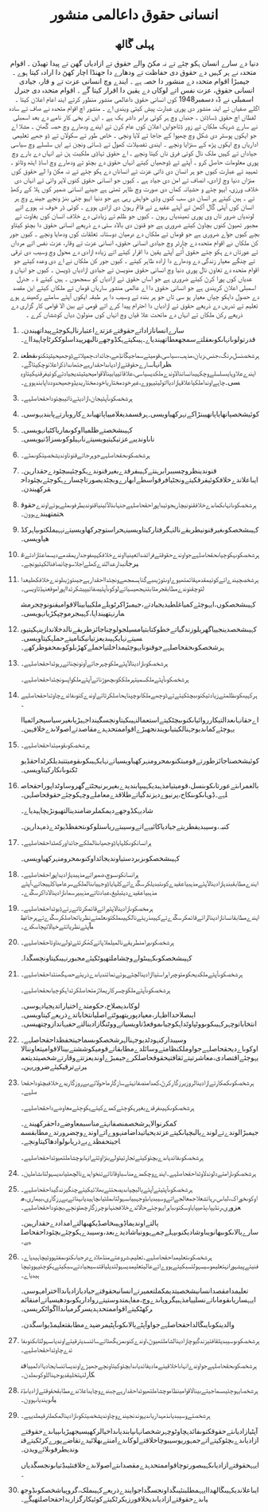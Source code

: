 <h1 align='center' dir='rtl'>انسانی حقوق داعالمی منشور</h1>
<h2 align='center' dir='rtl'>پہلی ڱالھ</h2>
<p align='center' dir='rtl'>دنیا دے سارے انسان ہکو ڄئے تے نہ مکڻ والے حقوق تے ازادیاں گھن تے پیدا تھیڈن ۔ اقوام متحدہ نے ہر کہیں دے حقوق دی حفاظت تے ودھارے دا جھنڈا اچار کھڻ دا ارادہ کیتا ہوے ۔ جیمبڑا اقوام متحدہ دے منشور دا حصہ ہے ۔ ایندے وچ انسانی عزت تے و قار، جیادی انسانی حقوق، عزت نفس اتے لوکاں دے یقین دا اقرار کیتا ڱے ۔
اقوام متحدہ دی جنرل اسمبلی نے ڋہ دسمبر1948 کوں انسانی حقوق داعالمی منشور منظور کرتے ایند اعام اعلان کیتا ۔ اگلے صفیاں تے اینہ منشور دی پوری عبارت پیش کیتی ویندی اے ۔
منشور اچ اقوام متحدہ نے صاف تے سادہ لفظاں اچ حقوق ڋساڋتن ۔ جنباں وچ ہر کوئی برابر داشر یک ہے ۔
ایں تر یخی کار نامے دے بعد اسمبلی نے سارے شریک ملکاں تے زور ڋتاجوایں اعلان کوں عام کڔن تے ایندے ودھارے وچ حصہ ڱھئن ۔ مشلا اے جو ایکوں پوسٹر دی شکل وچ چھپوا کے جاجا تے لایا ونڄی ۔ خاص طور تے سکولاں تے ڋو جھے تعلیمی اداریاں وچ ایکوں پڑھ کے سنڑایا ونڄے ۔ ایندی تفصیلات کھول تے ڋسائی ونڄن تے ایں سلسلے وچ سیاسی جیاداں تے کہیں ملک نال کوئی فرق ناں کیتا ونڄے ۔
اے حقوق تہاڋی ملکیت ہن تے انہاں دے بارے وچ پوری معلومات حاصل کرو ۔ آپڻے تے ڋوجھیاں کیتے انہاں حقوق دے بچئو تے ودھارے وچ اساڋ اہتھ وٹائو ۔
تمہید تے عبارت
کیوں جو ہر انسان دی ذاتی عزت تے انساناں دے ہکو ڄئے تے نہ مکڻ وا لے حقوق کوں منڑاں دنیا وچ ازادی، انصاف تے امن دی جیاد ہے ۔
کیوں جو انسانی حقوق کنوں لاپر وائی تے انہاں دی خلاف ورزی، ایہو ڄئے و حشیانہ کماں دی صورت وچ ظاہر تھئی ہے جینے انسانی ضمیر کوں ہلا کے رکھڋ تے ۔ ہیں کیتے ہر انسان دی سب کنوں وڋی خواہش رہی ہے جو دنیا ایہو ڄئی بنڑ ونڄے جیندے وچ ہر انسان کوں آپڻی ڱال آکھڻ تے آپڻے عقیدے تے قائم رہوڻ دی ازادی ہووے ۔ کوئی ڋر خوف نہ ہووے اتے لوندیاں ضرور تاں وی پوری تھیندیاں رہون ۔
کیوں جو ظلم تے زیادتی دے خلاف انسان کوں بغاوت تے مجبور تھیوڻ کنوں بچاوڻ کیتے ضروری ہے جو قنون دی بالاد ستی دے ذریعے انسانی حقوق دا بچئو کیتاو بڄے
کیوں جواے ضروری ہے جو قوماں تے ملکاں دے درمیان دوستانہ تعلقات کوں ودھایا ونڄے ۔
کیوں جور کن ملکاں نے اقوام متحدہ دے چارٹر وچ جیادی انسانی حقوق، انسانی عزت تے وقار، عزت نفس اتے مرداں تے عورتاں دے ہکو ڄئے حقوق اُتے آپڻے یقین دا اقرار کیتے اتے زیادہ ازادی دے محول وچ وسیب دی ترقی تے چنگے معیار زندگی دے ودھارے دا ارادہ ظاہر کیتے ۔
کیوں جور کن ملکاں نے اے دی وعدہ کیتے جو اقوام متحدہ دے تعاون نال پوری دنیا وچ انسانی حقوق منویسن تے جیادی ازادیاں ڋویسن ۔
کیوں جو انہاں و عدیاں کوں پورا کرڻ کیتے ضروری ہے جو اساں حقوق تے ازادیاں کو سمجھوں ۔
ہیں کیتے ة ۔
جنرل اسمبلی اعلان کریندی ہے جو
انسانی حقوق دا اے عالمی منشور ساریاں قوماں تے ملکاں کیتے این مقصد دے حصول داہکو ڄیاں معیار ہو سی تاں جو ہر بندہ تے وسیب دا ہر طبقہ ایکوں آپڻے سامڻے رکھیندے ہوے تعلیم تے تدریں دے ذریعے حقوق تے ازادیاں دا احترام پیدا کرے اتے قومی تے بین الا قوامی کار گزاری دے ذریعے رکن ملکاں تے انہاں دے ماتحت علا قیاں وچ انہاں کوں منولوڻ دیاں کوششاں کرے ۔</p>
<ol>
  <li>
    <p dir='rtl'>سارےانسانازاداتےحقوقتےعزتدےاعتبارنالہکوڄئےپیداتھیندن۔قدرتولوںانہاںکوںعقلتےسمجھعطاتھیندیاے۔ہیںکیتےہکڋوجھےنالبھرپیداسلوککرڻاچاہیدااے۔</p>
  </li>
  <li>
    <p dir='rtl'>ہرشخصنسل،رنگ،جنس،زبان،مذہب،سیاسی،قومیتےسماجیڱانڋھے،جائداد،ڄمپلاتےڋوجھیحیثیتکنوںقطعنظرانہاںسارےحقوقتےازادیاںداحقدارہےجتھاںداذکراعلانوچکیتاڱے۔ایندےعلاوہایںسلسلےوچکہیںانساننالاوندےملکدیسیاسی،علاقائییابینالاقوامیحیثیتدیجیادتےکوئیفرقنہکیتاویسی۔چاہےاونداملکیاعلاقہازادیااتولیتیہووے،غیرخودمختاریاخودمختاریدیڋوجھیحدودداپابندہووے۔</p>
  </li>
  <li>
    <p dir='rtl'>ہرشخصکوںآپڻیجان،ازادیتےذاتیبچئوداحقحاصلہے۔</p>
  </li>
  <li>
    <p dir='rtl'>کوئیشخصٻانھایاٻانھیبنڑاکےنہرکھیاویسی۔ہرقسمدیغلامییاٻاتھیاںدےکاروبارتےپابندیہوسی۔</p>
  </li>
  <li>
    <p dir='rtl'>کہیںشخصتےظلمیااوکوںماریاکٹیانہویسی۔ناںاوندیبےعزتیکیتیویسیتےناںہیلوکوںسزاڋتیویسی۔</p>
  </li>
  <li>
    <p dir='rtl'>ہرشخصکوںحقحاصلہےجوہرجاتےقنوناوندیشخصیتکوںمڻے۔</p>
  </li>
  <li>
    <p dir='rtl'>قنوندینظروچسببرابرہنتےکہیںفرقدےبغیرقنوندےہکوڄئیںبچئودےحقدارہن۔ایںاعلاندےخلافکوئیفرقکیتےونجڻیافرقواسطےابھارےوبڄڻدیصورتاچسارےہکوڄئےبچئوداحقرکھیندن۔</p>
  </li>
  <li>
    <p dir='rtl'>ہرشخصکوںانہاںکماںدےخلافقنونیچارہجوئیداپوراحقحاصلہےجنہاںنالآئینیاقنوندیطرفوںملےہوئےاوندےحقوقختمتھیندےہوون۔</p>
  </li>
  <li>
    <p dir='rtl'>کہیںشخصکوںغیرقنونیطریقےنالنہگرفتارکیتاویسینہحراستوچرکھاویسیتےنہہیملکتوںٻاہرکڈھیاویسی۔</p>
  </li>
  <li>
    <p dir='rtl'>ہرشخصکوںہکوڄیاںحقحاصلہےجواوندےحقوقتےفرائضداتعینیااوندےخلافکہیںفوجداریمقدمےدیسماعتازادتےغیرجانبدارعدالتدےکھلےاجلاسوچانصافنالکیتیونڄے۔</p>
  </li>
  <li>
    <p dir='rtl'>ہرشخصڄیندےاتےکوئیمقدمہقائمتھیوےاوںتوڑیںبےگناہسمجھےونڄڻدااحقدارہےجیںتوڑیںلوندےخلافکھلیعدالتوچقنوندےمطابقجرمثابتنہجھیسیاتےلوکوںآپڻیصفائیپیشکرڻدااپوراموقعنہڋتاویسی۔</p>
    <p dir='rtl'>کہیںشخصکوں،ایہوڄئےکمیاغلطیدیجیادتے،جیمبڑاکرڻویلےملکییابینالاقوامیقنونوچجرمشمارنہتھینداہا،کہیںجرموچپکڑیانہویسی۔</p>
  </li>
  <li>
    <p dir='rtl'>کہیںشخصدینجییاگھریلوزندگیاتےخطوکتابتیامسیلجولوچناجائزطریقےنالدخلاندازینہکیتیویسیتےنہایکہیںدیعزتیانیکنامیتےحملہکیتاویسی۔ہرشخصکوںحقحاصلہےجوقنونایہوڄئیمداخلتیاحملےکھڑںلوکوںمحفوظرکھے۔</p>
  </li>
  <li>
    <p dir='rtl'>ہرشخصکوںازادینالآپڻےملکوچہرجاتےآونونڄناتےرہوڻداحقحاصلہے۔</p>
    <p dir='rtl'>ہرشخصکوںآپڻےملکسمیتہرملککوںچھوڑناتےآپڻےملکواپسونڄڻداحقحاصلہے۔</p>
  </li>
  <li>
    <p dir='rtl'>ہرکہیںکوںظلمتےزیادتیکنوںبچڻکیتےتےڈوڄھےملکاںوچپناہحاصلکرڻاتےاوندےکنوںفائدےچاوڻداحقحاصلہے۔</p>
    <p dir='rtl'>اےحقانہاںعدالتیکارروائیاںکنوںبچڻکیتےاستعمالنہیںکیتاونڄسگینداجہیڑیاںغیرسیاسیجرائمیاایہوڄئےکماںدیوجہنالکیتیاںویندنجھیڑےاقواممتحدہدےمقاصدتےاصولاںدےخلافہین۔</p>
  </li>
  <li>
    <p dir='rtl'>ہرشخصکوںقومیتداحقحاصلہے۔</p>
    <p dir='rtl'>کوئیشخصناجائزطورتےقومیتکنوںمحرومنہرکھیاویسیاتےنہایکہیںکوںقومیتتبدیلکرڻداحقڋیوڻکنوںانکارکیتاویسی۔</p>
  </li>
  <li>
    <p dir='rtl'>بالغمراںتےعورتاںکوںنسل،قومیتیامذہبدیکہیںپابندیدےبغیربرنیجڻتےگھروساوڻداپوراحقحاصلہے۔ڋوہاںکوںنکاح،پرنیوےدیزندگیاتےطلاقدےمعاملےوچہکوڄئےحقوقحاصلہن۔</p>
    <p dir='rtl'>شادیہکڋوجھےدیمکملرضامندینالتھیونڑیچاہیدیاے۔</p>
    <p dir='rtl'>کنبہ،وسیبدیفطریتےجیادیاکائیہےاتےوسیبتےریاستلوکوںتحفظڈیوڻدےذمہدارہن۔</p>
  </li>
  <li>
    <p dir='rtl'>ہرانسانکوںکلہایاڋوجھیاںنالملکےجائداورکھڻداحقحاصلہے۔</p>
    <p dir='rtl'>کہیںشخصکوںزبردستیاوندیجائداوکنوںمحرومنہرکھیاویسی۔</p>
  </li>
  <li>
    <p dir='rtl'>ہرانسانکوںسوچ،ضمیراتےمذہبدیازادیداپوراحقحاصلہے۔ایندےمطابقبندہازادینالآپڻےمذہبیاعقیدےکوںتبدیلکرسڱدےاتےکلہایاڋوجہیاںنالملکےسرعامیاکلہیجاتے،آپڻےمذہبیاعقیدےدیتبلیغ،عبادتاتےمذہبیرسماںازادینالاداکرسڱدے۔</p>
  </li>
  <li>
    <p dir='rtl'>ہرمخصکوںازادینالاپڻیرائےقائمکرڻاتےرئےڋیوڻداحقحاصلہے۔ایندےمطابقانسانازادینالرائےقائمکرسڱدےتےکہیںذریئےنالکہیںملکتوںعلمتےنظریاتحاصلکرسڱدےتےہرجاتیئںآپڻےنظریاتتےخیالاتپڄاسکدے۔</p>
  </li>
  <li>
    <p dir='rtl'>ہرشخصکوںپرامنطریقےنالمیلملاپاتےکھٔکرڻتےٹولےبناوڻاحقحاصلہے۔</p>
    <p dir='rtl'>کہیںشخصکوںکہیںٹولےوچشاملتھیوڻکیئےمجبورنہیںکیتاونڄسڱدا۔</p>
  </li>
  <li>
    <p dir='rtl'>ہرشخصکوںآپڻےملکدیحکومتوچبراہراستیاازادینالچڻےہوئےنمائندیاںدےذریئےحصہگھنڻداحقحاصلہے۔</p>
    <p dir='rtl'>ہرشخصکوںآپڻےملکوچسرکاریملازمتحاصلکرڻداہکوڄیاںحقحاصلہے۔</p>
    <p dir='rtl'>لوکاںدیصلاح،حکومتدےاختیاراتدیجیادہوسی۔ایںصلاحدااظہار،معیادپوریتھیوڻتےاصلیانتخاباتدےذریعےکیتاویسی۔انتخاباتوچہرکہیںکوںووٹپاوڻداہکوڄیاںموقعڋتاویسیاتےووٹنگازادینالتےحفیہاندازوچتھیسی۔</p>
  </li>
  <li>
    <p dir='rtl'>وسیبدارکنہودڻدیوجہنالہرشخصکوںسماجیتحفظداحقحاصلہے۔اوکوںاےدیحقحاصلہےجواوملکنظامتےوسائلدےمطابقاتےقومیکوششتےبینالاقوامیتعاوننالایہوڄئےاقتصادی،معاشرتیتےثقافتیحقوقحاصلکرےجیمبڑےاوندیعزتتےوقارتےشخصیتدیتعمیرتےترقیکیئےضروریہن۔</p>
  </li>
  <li>
    <p dir='rtl'>ہرشخصکوںکمکارتےازادینالروزیرزگارکرڻ،کمدامنصفانہتےسازگارماحولاتےبےروزگاریدےخلافبچئوداحقحاصلہے۔</p>
    <p dir='rtl'>ہرشخصکوںکہیںفرقدےبغیرہکوڄئےکمدےکیتےہکوڄئےمعاوضےداحقحاصلہے۔</p>
    <p dir='rtl'>کمکرنوالاہرشخصمنصفانہتےمناسبمعاوضےداحقرکھیندے۔جیمبڑالوندےتےلوندےٻالبچیاںکیتےعزتدیحیاتیداضامنہووےاتےاوندےوچضرورتدےمطابقسماجیتحفظدےبےذریاںولوادھاکیتاونڄے۔</p>
    <p dir='rtl'>ہرشخصکوںفائدیاںدےبچئوکیتےتجارتیٹولےبنڑاوڻتےانہاںوچشاملتھیوڻداحقحاصلہے۔</p>
  </li>
  <li>
    <p dir='rtl'>ہرشخصکوںارامتےدلوندلاوڻداحقحاصلہے۔ایندےوچکمدےمناسباوقاتاتےتنخواہدےنالچھٹیاںدیسہولتاںشاملہن۔</p>
  </li>
  <li>
    <p dir='rtl'>ہرشخصکوںآپڻیتےآپڻےٻالبچیاںدیصحتتےبھلائیکیتےچنگیزندگیداحقحاصلہے۔اوکوںخوراک،لباس،رہائشعلاجمعالجےاتےوسیبدیاںڋوجہبیاںسہولتاںملڻیاںچاہیدیاںہناتےبےرزگاری،بیماری،معزوری،رنڈیپا،ٻڈھیپایاوسکنوںباہرایہوڄئےحالاتدےخلافجنہاںوچرزگارچھٹونڄے،بچئوداحقحاصلہے۔</p>
    <p dir='rtl'>ٻالتےاوندیماڋوہیںخاصڋیکھبھالتےامداددےحقدارہین۔سارےٻالاںکوںبھانویںاوشادیکنوںپہلےڄمےہوونیاشادیدےبعد،وسیبدےہکوڄئےبچئوداحقحاصلہے۔</p>
  </li>
  <li>
    <p dir='rtl'>ہرشخصکوںتعلیمداحقحاصلہے۔تعلیم،شروعتےمنڈھلادےدرجیاںکنوںمفتہووڻیچاہیدیاے۔فنیتےپیشہورانہتعلیموسیسہولتسبکیتےہووےاتےعالیتعلیمدیسہولتدیلیاقتدسیجیادتےسبکیتےہکوڄئیہووڻیچاہیدیاے۔</p>
    <p dir='rtl'>تعلیمدامقصدانسانیشخصیتدیمکملتعمیرتےانسانیحقوقتےجیادیازادیاںدااخترامہوسی۔ایہہساریاںقوماںاتےنسلییامذہبیگروپاںدےوچ،مفاہمتدوستیتےرواداریکوںودھیسیاتےامنقائمرکھڻکیتےاقواممتحدہدیسرگرمیاںدااڱواڻکریسی۔</p>
    <p dir='rtl'>والدینکوںایںڱالداحقحاصلہےجواوآپڻےٻالاںکوںآپڻیمرضیدےمطابقتعلیمڋیواسڱدن۔</p>
  </li>
  <li>
    <p dir='rtl'>ہرشخصکوںوسیبدیثقافتیزندگیوچازادینالشاملتھیوڻ،اوندےکنوںمزہگھڻاتےسائنسدیترقیتےاوندیاںسہولتاںکنوںفائدےچاوڻداحقحاصلہے۔</p>
    <p dir='rtl'>ہرشخصکوںحقحاصلہےجواوندےانہاںاخلاقیتےمادیفائدیاںدابچئوکیتاونڄےجھیڑےاوندیسائنسایجادیاادلمییافنکارلنہتخلیقدیوجہناللوکوںملدن۔</p>
  </li>
  <li>
    <p dir='rtl'>ہرشخصایہوڄئیںسماجیتےبینالاقوامینظاموچشاملتھیوڻداحقدارہےڄبندےوچایںاعلاندےمطابقحقوقتےازادیاںڋتیاںویندیاںہوون۔</p>
  </li>
  <li>
    <p dir='rtl'>ہرشخصتےوسیبدیاںذمہداریاںدیہوندنجیندےوچاوندیشخصیتکوںازادینالمکملترقیملدیہے۔</p>
    <p dir='rtl'>آپڻیازادیاںتےحقوقکنوںفائدہچاوڻوچہرشخصانہاںپابندیاںداخیالرکھیسیجھیڑیاںٻیاںدےحقوقتےازادیاںدےبچئوکیتےاتےجمہوریوسیبوچاخلاقتےلوکاںدےامنتےبھلائیدےتقاضےپورےکرڻکیتےقنوندیطرفوںلائےویدن۔</p>
    <p dir='rtl'>ایہہحقوقتےازادیاںکہیںصورتوچاقواممتحدہدےمقصداںتےاصولاںدےخلافنئیںڋتیاںونجسڱدیاں۔</p>
  </li>
  <li>
    <p dir='rtl'>ایںاعلاندیکہیںڱالھداایہہمطلبنئیںڱداونجسڱداجوایندےذریعےکہیںملک،گروپیاشخصکوںڋوجھیاںدےحقوقتےازادیاںدیخلافورزیکرڻکیتےکوئیکارگزاریداحقحاصلتھیڱے۔</p>
  </li>
</ol>
